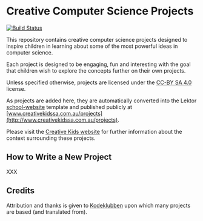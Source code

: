 # Creative Computer Science Projects
[![Build Status](https://travis-ci.org/CreativeKids/projects.svg?branch=master)](https://travis-ci.org/CreativeKids/projects)

This repository contains creative computer science projects designed to inspire children in learning about some of the most powerful ideas in computer science.

Each project is designed to be engaging, fun and interesting with the goal that children wish to explore the concepts further on their own projects.

Unless specified otherwise, projects are licensed under the [CC-BY SA 4.0](https://creativecommons.org/licenses/by-sa/4.0/deed) license.

As projects are added here, they are automatically converted into the Lektor [school-website](https://github.com/CreativeKids/school-website) template and published publicly at [www.creativekidssa.com.au/projects](http://www.creativekidssa.com.au/projects). 

Please visit the [Creative Kids website](http://www.creativekidssa.com.au) for further information about the context surrounding these projects.


## How to Write a New Project

XXX

## Credits

Attribution and thanks is given to [Kodeklubben](http://kodeklubben.github.io/) upon which many projects are based (and translated from).
